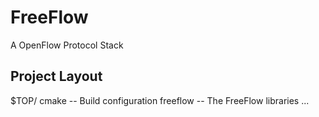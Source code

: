 FreeFlow
========

A OpenFlow Protocol Stack

Project Layout
--------------

$TOP/
  cmake    -- Build configuration
  freeflow -- The FreeFlow libraries
  ...


